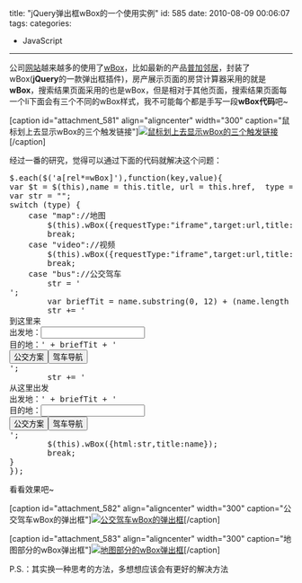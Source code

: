 title: "jQuery弹出框wBox的一个使用实例"
id: 585
date: 2010-08-09 00:06:07
tags: 
categories: 
- JavaScript
---

公司[网站](http://www.pujia.com)越来越多的使用了[wBox](http://js8.in/wbox)，比如最新的产品[普加邻居](http://linju.pujia.com)，封装了wBox(**jQuery**的一款弹出框插件)，房产展示页面的房贷计算器采用的就是**wBox**，搜索结果页面采用的也是wBox，但是相对于其他页面，搜索结果页面每一个li下面会有三个不同的wBox样式，我不可能每个都是手写一段**wBox代码**吧~

[caption id="attachment_581" align="aligncenter" width="300" caption="鼠标划上去显示wBox的三个触发链接"][![鼠标划上去显示wBox的三个触发链接](http://js8.in/wp-content/uploads/2010/08/2010-08-09_155359-300x133.png "鼠标划上去显示wBox的三个触发链接")](http://js8.in/wp-content/uploads/2010/08/2010-08-09_155359.png)[/caption]
<!--more-->
经过一番的研究，觉得可以通过下面的代码就解决这个问题：
<pre lang="javascript">$.each($('a[rel*=wBox]'),function(key,value){
var $t = $(this),name = this.title, url = this.href,  type = $t.attr("type"), geo = $t.attr("geo")
var str = "";
switch (type) {
    case "map"://地图
        $(this).wBox({requestType:"iframe",target:url,title:name,iframeWH:{width:570,height:370}});
        break;
    case "video"://视频
        $(this).wBox({requestType:"iframe",target:url,title:name,iframeWH:{width:497,height:378}});
        break;
    case "bus"://公交驾车
        str = '<div class="wBoxBus">';
        var briefTit = name.substring(0, 12) + (name.length > 12 ? "..." : "");
        str += '<div class="busItem top"><div class="itemleft">到这里来</div><div class="itemcon"><div class="fhitem">出发地：<input type="text" class="inptext" id="FHinput"/></div><div class="fhitem mid">目的地：' + briefTit + '</div><div class="fhInput"><input id="FHbus" type="button" class="orng" value="公交方案" onclick="map.toHere($(\'#FHinput\').val(),\'青岛\',\'b\',\'' + geo + '\',\'' + name + '\',\'FHinput\');return false;"/><input id="FHdr" type="button" class="green" value="驾车导航" onclick="map.toHere($(\'#FHinput\').val(),\'青岛\',\'d\',\'' + geo + '\',\'' + name + '\',\'FHinput\');return false;"/></div></div><div class="c"></div></div>';
        str += '<div class="busItem"><div class="itemleft">从这里出发</div><div class="itemcon"><div class="fhitem">出发地：' + briefTit + '</div><div class="fhitem mid">目的地：<input type="text"  class="inptext" id="THinput" /></div><div class="fhInput"><input id="THbus" type="button" class="orng" value="公交方案" onclick="map.fromHere($(\'#THinput\').val(),\'青岛\',\'b\',\'' + geo + '\',\'' + name + '\',\'THinput\');return false;"/><input id="THdr" type="button" class="green" value="驾车导航" onclick="map.fromHere($(\'#THinput\').val(),\'青岛\',\'d\',\'' + geo + '\',\'' + name + '\',\'THinput\');return false;"/></div></div></div><div class="c"></div></div>';
        $(this).wBox({html:str,title:name});
        break;
}       
});
</pre>

看看效果吧~

[caption id="attachment_582" align="aligncenter" width="300" caption="公交驾车wBox的弹出框"][![公交驾车wBox的弹出框](http://js8.in/wp-content/uploads/2010/08/2010-08-09_155425-300x191.png "公交驾车wBox的弹出框")](http://js8.in/wp-content/uploads/2010/08/2010-08-09_155425.png)[/caption]

[caption id="attachment_583" align="aligncenter" width="300" caption="地图部分的wBox弹出框"][![地图部分的wBox弹出框](http://js8.in/wp-content/uploads/2010/08/2010-08-09_155447-300x216.png "地图部分的wBox弹出框")](http://js8.in/wp-content/uploads/2010/08/2010-08-09_155447.png)[/caption]

P.S.：其实换一种思考的方法，多想想应该会有更好的解决方法